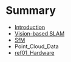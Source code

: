 # Summary

* [Introduction](README.md)
* [Vision-based SLAM](vision-based-slam.md)
* [SfM](sfm.md)
* Point\_Cloud\_Data
* [ref01\_Hardware](ref01hardware.md)

